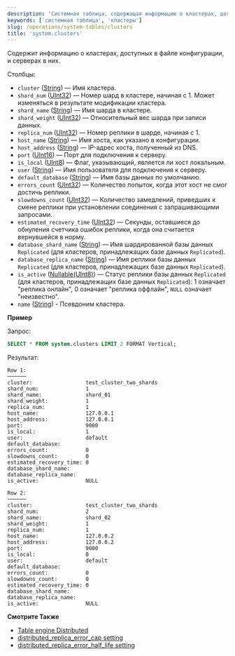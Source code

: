 ```yaml
---
description: 'Системная таблица, содержащая информацию о кластерах, доступных в файле конфигурации, и серверах, определенных в них.'
keywords: ['системная таблица', 'кластеры']
slug: /operations/system-tables/clusters
title: 'system.clusters'
---
```


Содержит информацию о кластерах, доступных в файле конфигурации, и серверах в них.

Столбцы:

- `cluster` ([String](../../sql-reference/data-types/string.md)) — Имя кластера.
- `shard_num` ([UInt32](../../sql-reference/data-types/int-uint.md)) — Номер шард в кластере, начиная с 1. Может изменяться в результате модификации кластера.
- `shard_name` ([String](../../sql-reference/data-types/string.md)) — Имя шарда в кластере.
- `shard_weight` ([UInt32](../../sql-reference/data-types/int-uint.md)) — Относительный вес шарда при записи данных.
- `replica_num` ([UInt32](../../sql-reference/data-types/int-uint.md)) — Номер реплики в шарде, начиная с 1.
- `host_name` ([String](../../sql-reference/data-types/string.md)) — Имя хоста, как указано в конфигурации.
- `host_address` ([String](../../sql-reference/data-types/string.md)) — IP-адрес хоста, полученный из DNS.
- `port` ([UInt16](../../sql-reference/data-types/int-uint.md)) — Порт для подключения к серверу.
- `is_local` ([UInt8](../../sql-reference/data-types/int-uint.md)) — Флаг, указывающий, является ли хост локальным.
- `user` ([String](../../sql-reference/data-types/string.md)) — Имя пользователя для подключения к серверу.
- `default_database` ([String](../../sql-reference/data-types/string.md)) — Имя базы данных по умолчанию.
- `errors_count` ([UInt32](../../sql-reference/data-types/int-uint.md)) — Количество попыток, когда этот хост не смог достичь реплики.
- `slowdowns_count` ([UInt32](../../sql-reference/data-types/int-uint.md)) — Количество замедлений, приведших к смене реплики при установлении соединения с запрашивающими запросами.
- `estimated_recovery_time` ([UInt32](../../sql-reference/data-types/int-uint.md)) — Секунды, оставшиеся до обнуления счетчика ошибок реплики, когда она считается вернувшейся в норму.
- `database_shard_name` ([String](../../sql-reference/data-types/string.md)) — Имя шардированной базы данных `Replicated` (для кластеров, принадлежащих базе данных `Replicated`).
- `database_replica_name` ([String](../../sql-reference/data-types/string.md)) — Имя реплики базы данных `Replicated` (для кластеров, принадлежащих базе данных `Replicated`).
- `is_active` ([Nullable(UInt8)](../../sql-reference/data-types/int-uint.md)) — Статус реплики базы данных `Replicated` (для кластеров, принадлежащих базе данных `Replicated`): 1 означает "реплика онлайн", 0 означает "реплика оффлайн", `NULL` означает "неизвестно".
- `name` ([String](../../sql-reference/data-types/string.md)) - Псевдоним кластера.

**Пример**

Запрос:

```sql
SELECT * FROM system.clusters LIMIT 2 FORMAT Vertical;
```

Результат:

```text
Row 1:
──────
cluster:                 test_cluster_two_shards
shard_num:               1
shard_name:              shard_01
shard_weight:            1
replica_num:             1
host_name:               127.0.0.1
host_address:            127.0.0.1
port:                    9000
is_local:                1
user:                    default
default_database:
errors_count:            0
slowdowns_count:         0
estimated_recovery_time: 0
database_shard_name:
database_replica_name:
is_active:               NULL

Row 2:
──────
cluster:                 test_cluster_two_shards
shard_num:               2
shard_name:              shard_02
shard_weight:            1
replica_num:             1
host_name:               127.0.0.2
host_address:            127.0.0.2
port:                    9000
is_local:                0
user:                    default
default_database:
errors_count:            0
slowdowns_count:         0
estimated_recovery_time: 0
database_shard_name:
database_replica_name:
is_active:               NULL
```

**Смотрите Также**

- [Table engine Distributed](../../engines/table-engines/special/distributed.md)
- [distributed_replica_error_cap setting](../../operations/settings/settings.md#distributed_replica_error_cap)
- [distributed_replica_error_half_life setting](../../operations/settings/settings.md#distributed_replica_error_half_life)
